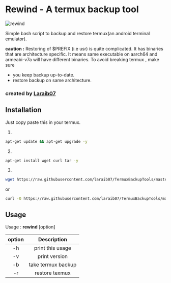# Rewind - A termux backup tool

![rewind](https://raw.githubusercontent.com/laraib07/TermuxBackupTools/master/rewind.png)

Simple bash script to backup and
restore termux(an android terminal emulator).

**caution :** Restoring of $PREFIX (i.e usr) is 
quite complicated. It has binaries that are 
architecture specific. It means same executable on 
aarch64 and armeabi-v7a will have different binaries.
To avoid breaking termux , make sure
* you keep backup up-to-date.
* restore backup on same architecture.


### created by [Laraib07](https://github.com/laraib07)

## Installation

Just copy paste this in your termux.

1.

```bash
apt-get update && apt-get upgrade -y
```

2.

```bash
apt-get install wget curl tar -y
```

3.

```bash
wget https://raw.githubusercontent.com/laraib07/TermuxBackupTools/master/rewind && chmod u+x rewind && mv rewind $PREFIX/bin/
```

or

```bash
curl -O https://raw.githubusercontent.com/laraib07/TermuxBackupTools/master/rewind && chmod u+x rewind && mv rewind $PREFIX/bin/
```

## Usage

Usage : **rewind**  [option]

option |   Description
:-----:|:---------------------------:
  -h   |     print this usage
  -v   |     print version
  -b   |     take termux backup
  -r   |     restore texmux
 
